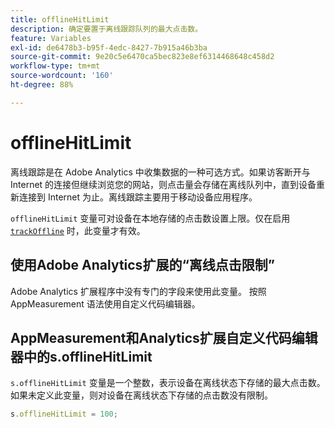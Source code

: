 ```yaml
---
title: offlineHitLimit
description: 确定要置于离线跟踪队列的最大点击数。
feature: Variables
exl-id: de6478b3-b95f-4edc-8427-7b915a46b3ba
source-git-commit: 9e20c5e6470ca5bec823e8ef6314468648c458d2
workflow-type: tm+mt
source-wordcount: '160'
ht-degree: 88%

---
```


# offlineHitLimit

离线跟踪是在 Adobe Analytics 中收集数据的一种可选方式。如果访客断开与 Internet 的连接但继续浏览您的网站，则点击量会存储在离线队列中，直到设备重新连接到 Internet 为止。离线跟踪主要用于移动设备应用程序。

`offlineHitLimit` 变量可对设备在本地存储的点击数设置上限。仅在启用 [`trackOffline`](trackoffline.md) 时，此变量才有效。

## 使用Adobe Analytics扩展的“离线点击限制”

Adobe Analytics 扩展程序中没有专门的字段来使用此变量。 按照 AppMeasurement 语法使用自定义代码编辑器。

## AppMeasurement和Analytics扩展自定义代码编辑器中的s.offlineHitLimit

`s.offlineHitLimit` 变量是一个整数，表示设备在离线状态下存储的最大点击数。如果未定义此变量，则对设备在离线状态下存储的点击数没有限制。

```js
s.offlineHitLimit = 100;
```
